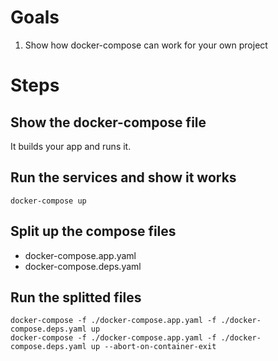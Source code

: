 # Goals
1) Show how docker-compose can work for your own project

# Steps

## Show the docker-compose file
It builds your app and runs it.

## Run the services and show it works
```
docker-compose up
```

## Split up the compose files
- docker-compose.app.yaml
- docker-compose.deps.yaml

## Run the splitted files
```
docker-compose -f ./docker-compose.app.yaml -f ./docker-compose.deps.yaml up
docker-compose -f ./docker-compose.app.yaml -f ./docker-compose.deps.yaml up --abort-on-container-exit
```